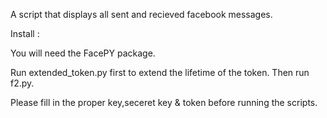 A script that displays all sent and recieved facebook messages.

Install :


You will need the FacePY package.

Run extended_token.py first to extend the lifetime of the token.
Then run f2.py.

Please fill in the proper key,seceret key & token before running the scripts.
